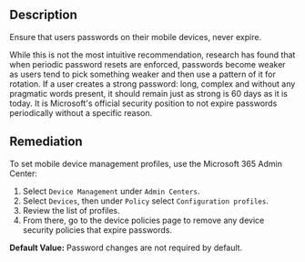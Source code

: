 ## Description

Ensure that users passwords on their mobile devices, never expire.

While this is not the most intuitive recommendation, research has found that when periodic password resets are enforced, passwords become weaker as users tend to pick something weaker and then use a pattern of it for rotation. If a user creates a strong password: long, complex and without any pragmatic words present, it should remain just as strong is 60 days as it is today. It is Microsoft's official security position to not expire passwords periodically without a specific reason.

## Remediation

To set mobile device management profiles, use the Microsoft 365 Admin Center:

1. Select `Device Management` under `Admin Centers`.
2. Select `Devices`, then under `Policy` select `Configuration profiles`.
3. Review the list of profiles.
4. From there, go to the device policies page to remove any device security policies that expire passwords.

**Default Value:** Password changes are not required by default.
